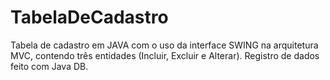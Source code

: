 # TabelaDeCadastro
Tabela de cadastro em JAVA com o uso da interface SWING na arquitetura MVC, contendo três entidades (Incluir, Excluir e Alterar).
Registro de dados feito com Java DB.
